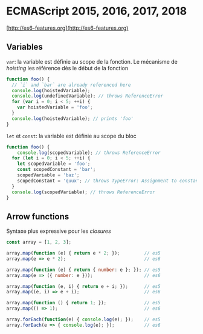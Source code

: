 # ECMAScript 2015, 2016, 2017, 2018

[http://es6-features.org](http://es6-features.org)

## Variables

`var`: la variable est définie au scope de la fonction. Le mécanisme de _hoisting_ les référence dès le début de la fonction

```js
function foo() {
  // `i` and `bar` are already referenced here
  console.log(hoistedVariable);
  console.log(undefinedVariable); // throws ReferenceError
  for (var i = 0; i < 5; ++i) {
    var hoistedVariable = 'foo';
  }
  console.log(hoistedVariable); // prints 'foo'
}
```

`let` et `const`: la variable est définie au scope du bloc

```js
function foo() {
	console.log(scopedVariable); // throws ReferenceError
  for (let i = 0; i < 5; ++i) {
    let scopedVariable = 'foo';
    const scopedConstant = 'bar';
    scopedVariable = 'baz';
    scopedConstant = 'quux'; // throws TypeError: Assignment to constant variable
  }
  console.log(scopedVariable); // throws ReferenceError
}
```

## Arrow functions

Syntaxe plus expressive pour les _closures_

```js
const array = [1, 2, 3];

array.map(function (e) { return e * 2; });         // es5
array.map(e => e * 2);                             // es6

array.map(function (e) { return { number: e }; }); // es5
array.map(e => ({ number: e }));                   // es6

array.map(function (e, i) { return e + i; });      // es5
array.map((e, i) => e + i);                        // es6

array.map(function () { return 1; });              // es5
array.map(() => 1);                                // es6

array.forEach(function(e) { console.log(e); });    // es5
array.forEach(e => { console.log(e); });           // es6
```
